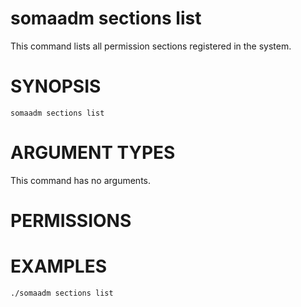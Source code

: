 # somaadm sections list

This command lists all permission sections registered in the system.

# SYNOPSIS

```
somaadm sections list
```

# ARGUMENT TYPES

This command has no arguments.

# PERMISSIONS

# EXAMPLES

```
./somaadm sections list
```
